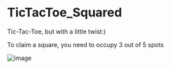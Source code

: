 # TicTacToe_Squared
Tic-Tac-Toe, but with a little twist:)

To claim a square, you need to occupy 3 out of 5 spots

![image](https://user-images.githubusercontent.com/68256415/173564266-39c5da9b-8029-4a61-aaef-37dc26d31f63.png)
